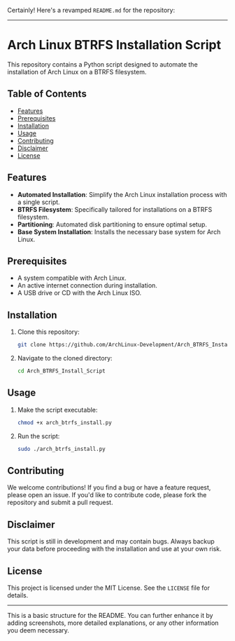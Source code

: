 Certainly! Here's a revamped `README.md` for the repository:

---

# Arch Linux BTRFS Installation Script

This repository contains a Python script designed to automate the installation of Arch Linux on a BTRFS filesystem.

## Table of Contents
- [Features](#features)
- [Prerequisites](#prerequisites)
- [Installation](#installation)
- [Usage](#usage)
- [Contributing](#contributing)
- [Disclaimer](#disclaimer)
- [License](#license)

## Features
- **Automated Installation**: Simplify the Arch Linux installation process with a single script.
- **BTRFS Filesystem**: Specifically tailored for installations on a BTRFS filesystem.
- **Partitioning**: Automated disk partitioning to ensure optimal setup.
- **Base System Installation**: Installs the necessary base system for Arch Linux.

## Prerequisites
- A system compatible with Arch Linux.
- An active internet connection during installation.
- A USB drive or CD with the Arch Linux ISO.

## Installation
1. Clone this repository:
   ```bash
   git clone https://github.com/ArchLinux-Development/Arch_BTRFS_Install_Script.git
   ```
2. Navigate to the cloned directory:
   ```bash
   cd Arch_BTRFS_Install_Script
   ```

## Usage
1. Make the script executable:
   ```bash
   chmod +x arch_btrfs_install.py
   ```
2. Run the script:
   ```bash
   sudo ./arch_btrfs_install.py
   ```

## Contributing
We welcome contributions! If you find a bug or have a feature request, please open an issue. If you'd like to contribute code, please fork the repository and submit a pull request.

## Disclaimer
This script is still in development and may contain bugs. Always backup your data before proceeding with the installation and use at your own risk.

## License
This project is licensed under the MIT License. See the `LICENSE` file for details.

---

This is a basic structure for the README. You can further enhance it by adding screenshots, more detailed explanations, or any other information you deem necessary.

